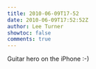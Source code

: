 ```yaml
---
title: 2010-06-09T17-52
date: 2010-06-09T17:52:52Z
author: Lee Turner
showtoc: false
comments: true
---
```


Guitar hero on the iPhone :-)


